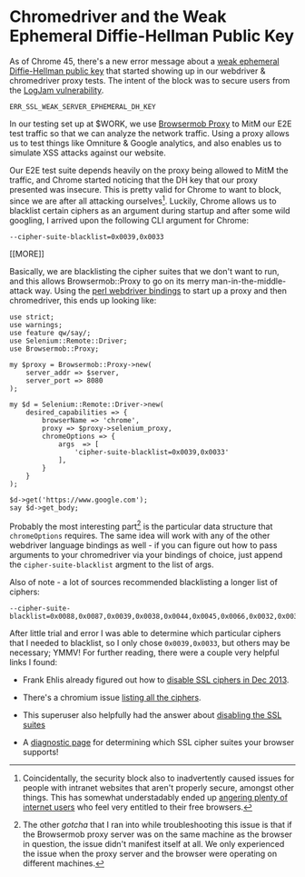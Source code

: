 # Chromedriver and the Weak Ephemeral Diffie-Hellman Public Key

As of Chrome 45, there's a new error message about a
[weak ephemeral Diffie-Hellman public key][] that started showing up
in our webdriver & chromedriver proxy tests. The intent of the block
was to secure users from the [LogJam vulnerability][].

    ERR_SSL_WEAK_SERVER_EPHEMERAL_DH_KEY

In our testing set up at $WORK, we use [Browsermob Proxy][] to MitM
our E2E test traffic so that we can analyze the network traffic. Using
a proxy allows us to test things like Omniture & Google analytics, and
also enables us to simulate XSS attacks against our website.

Our E2E test suite depends heavily on the proxy being allowed to MitM
the traffic, and Chrome started noticing that the DH key that our
proxy presented was insecure. This is pretty valid for Chrome to want
to block, since we are after all attacking ourselves[^1]. Luckily,
Chrome allows us to blacklist certain ciphers as an argument during
startup and after some wild googling, I arrived upon the following CLI
argument for Chrome:

    --cipher-suite-blacklist=0x0039,0x0033

[[MORE]]

Basically, we are blacklisting the cipher suites that we don't want to
run, and this allows Browsermob::Proxy to go on its merry
man-in-the-middle-attack way. Using the [perl webdriver bindings][] to
start up a proxy and then chromedriver, this ends up looking like:

    use strict;
    use warnings;
    use feature qw/say/;
    use Selenium::Remote::Driver;
    use Browsermob::Proxy;

    my $proxy = Browsermob::Proxy->new(
        server_addr => $server,
        server_port => 8080
    );

    my $d = Selenium::Remote::Driver->new(
        desired_capabilities => {
            browserName => 'chrome',
            proxy => $proxy->selenium_proxy,
            chromeOptions => {
                args  => [
                    'cipher-suite-blacklist=0x0039,0x0033'
                ],
            }
        }
    );

    $d->get('https://www.google.com');
    say $d->get_body;

Probably the most interesting part[^2] is the particular data
structure that `chromeOptions` requires. The same idea will work with
any of the other webdriver language bindings as well - if you can
figure out how to pass arguments to your chromedriver via your
bindings of choice, just append the `cipher-suite-blacklist` argment
to the list of args.

Also of note - a lot of sources recommended blacklisting a longer list
of ciphers:

    --cipher-suite-blacklist=0x0088,0x0087,0x0039,0x0038,0x0044,0x0045,0x0066,0x0032,0x0033,0x0016,0x0013

After little trial and error I was able to determine which particular
ciphers that I needed to blacklist, so I only chose `0x0039,0x0033`,
but others may be necessary; YMMV! For further reading, there were a
couple very helpful links I found:

- Frank Ehlis already figured out how to
  [disable SSL ciphers in Dec 2013][].

- There's a chromium issue [listing all the ciphers][].

- This superuser also helpfully had the answer about
  [disabling the SSL suites][]

- A [diagnostic page][] for determining which SSL cipher suites your
  browser supports!

[^1]: Coincidentally, the security block also to inadvertently caused
issues for people with intranet websites that aren't properly secure,
amongst other things. This has somewhat understadably ended up
[angering plenty of internet users](https://productforums.google.com/forum/#!topic/chrome/o3vZD-Mg2Ic)
who feel very entitled to their free browsers.

[^2]: The other _gotcha_ that I ran into while troubleshooting this
issue is that if the Browsermob proxy server was on the same machine
as the browser in question, the issue didn't manifest itself at
all. We only experienced the issue when the proxy server and the
browser were operating on different machines.

[weak ephemeral Diffie-Hellman public key]: https://www.chromium.org/administrators/err_ssl_weak_server_ephemeral_dh_key
[LogJam vulnerability]: https://weakdh.org/
[Browsermob Proxy]: https://metacpan.org/pod/Browsermob::Proxy
[perl webdriver bindings]: https://metacpan.org/pod/Selenium::Remote::Driver
[disable SSL ciphers in Dec 2013]: http://fehlis.blogspot.com/2013/12/how-to-disable-ssl-ciphers-in-google.html
[listing all the ciphers]: https://code.google.com/p/chromium/issues/detail?id=58833
[disabling the SSL suites]: http://superuser.com/a/966879/493387
[diagnostic page]: https://cc.dcsec.uni-hannover.de/

